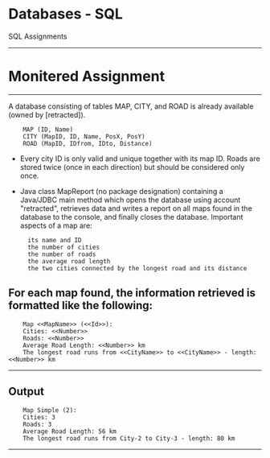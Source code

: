 # Databases - SQL
SQL Assignments

_________________________________________________________________________________________________________________________________________________________

# Monitered Assignment
-----------------------------

A database consisting of tables MAP, CITY, and ROAD is already available (owned by [retracted]). 

        MAP (ID, Name)
        CITY (MapID, ID, Name, PosX, PosY)
        ROAD (MapID, IDfrom, IDto, Distance)

- Every city ID is only valid and unique together with its map ID. Roads are stored twice (once in 
  each direction) but should be considered only once.
  
- Java class MapReport (no package designation) containing a Java/JDBC main method 
  which opens the database using account "retracted", retrieves data and writes a report on all maps found in the database 
  to the console, and finally closes the database. Important aspects of a map are:

        its name and ID
        the number of cities
        the number of roads
        the average road length 
        the two cities connected by the longest road and its distance

For each map found, the information retrieved is formatted like the following:
------------

        Map <<MapName>> (<<Id>>):
        Cities: <<Number>>
        Roads: <<Number>>
        Average Road Length: <<Number>> km
        The longest road runs from <<CityName>> to <<CityName>> - length: <<Number>> km

------------
Output 
------------
        Map Simple (2):
        Cities: 3
        Roads: 3
        Average Road Length: 56 km
        The longest road runs from City-2 to City-3 - length: 80 km

_________________________________________________________________________________________________________________________________________________________
